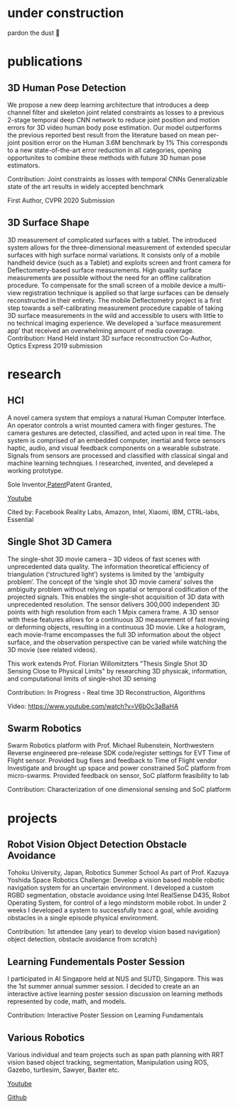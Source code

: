 # under construction
pardon the dust 🐺

# publications

## 3D Human Pose Detection
We propose a new deep learning architecture that introduces a deep channel filter 
and skeleton joint related constraints as losses to a previous 2-stage temporal 
deep CNN network to reduce joint position and motion errors for 3D 
video human body pose estimation. Our model outperforms the previous reported best 
result from the literature based on mean per-joint position error on the Human 3.6M 
benchmark by 1% This corresponds to a new state-of-the-art error reduction in all
categories, opening opportunites to combine these methods with future 3D human pose 
 estimators.

Contribution: Joint constraints as losses with temporal CNNs
Generalizable state of the art results in widely accepted benchmark

First Author, CVPR 2020 Submission

## 3D Surface Shape
3D measurement of complicated surfaces with a tablet.
The introduced system allows for the three-dimensional measurement of extended 
specular surfaces with high surface normal variations. It consists only of a 
mobile handheld device (such as a Tablet) and exploits screen and front camera
for Deflectometry-based surface measurements. High quality surface measurements
are possible without the need for an offline calibration procedure. To compensate
for the small screen of a mobile device a multi-view registration technique is 
applied so that large surfaces can be densely reconstructed in their entirety. 
The mobile Deflectometry project is a first step towards a self-calibrating 
measurement procedure capable of taking 3D surface measurements in the wild 
and accessible to users with little to no technical imaging experience. 
We developed a ‘surface measurement app’ that received an overwhelming amount of
media coverage.
Contribution: Hand Held instant 3D surface reconstruction
Co-Author, Optics Express 2019 submission

# research
## HCI
A novel camera system that employs a natural Human Computer Interface.
An operator controls a wrist mounted camera with finger gestures. 
The camera gestures are detected, classified, and acted upon in real time.
The system is comprised of an embedded computer, inertial and force sensors
haptic, audio, and visual feedback components on a wearable substrate. 
Signals from sensors are processed and classified with classical singal and machine
learning technqiues. 
I researched, invented, and develeped a working prototype. 

Sole Inventor,[Patent](https://patents.google.com/patent/WO2015131157A1/en)Patent Granted, 

[Youtube](https://www.youtube.com/watch?v=2Af4aUWo0HI\&feature=youtu.be\&t=28)

Cited by: Facebook Reality Labs, Amazon, Intel, Xiaomi, IBM, CTRL-labs, Essential

## Single Shot 3D Camera
The single-shot 3D movie camera – 3D videos of fast scenes with unprecedented 
data quality. The information theoretical efficiency of triangulation 
(‘structured light’) systems is limited by the ‘ambiguity problem’. The 
concept of the ‘single shot 3D movie camera’ solves the ambiguity problem 
without relying on spatial or temporal codification of the projected signals.
This enables the single-shot acquisition of 3D data with unprecedented 
resolution. The sensor delivers 300,000 independent 3D points with high 
resolution from each 1 Mpix camera frame. A 3D sensor with these features 
allows for a continuous 3D measurement of fast moving or deforming objects, 
resulting in a continuous 3D movie. Like a hologram, each movie-frame 
encompasses the full 3D information about the object surface, and the observation
perspective can be varied while watching the 3D movie (see related videos).

This work extends Prof. Florian Willomitzters "Thesis Single Shot 3D 
Sensing Close to Physical Limits" by researching 3D physicak, information, 
and computational limits of single-shot 3D sensing

Contribution: In Progress - Real time 3D Reconstruction, Algorithms

Video: https://www.youtube.com/watch?v=V6bOc3aBaHA

## Swarm Robotics
Swarm Robotics platform with Prof. Michael Rubenstein, Northwestern
Reverse engineered pre-release SDK code/register settings for EVT Time of 
Flight sensor. Provided bug fixes and feedback to Time of Flight vendor 
Investigate and brought up space and power constrained SoC platform from micro-swarms. 
Provided feedback on sensor, SoC platform feasibility to lab 

Contribution: Characterization of one dimensional sensing and SoC platform

# projects

## Robot Vision Object Detection Obstacle Avoidance
Tohoku University, Japan, Robotics Summer School
As part of Prof. Kazuya Yoshida Space Robotics Challenge:
Develop a vision based mobile robotic navigation system for an uncertain environment.
I developed a custom RGBD segmentation, obstacle avoidance using Intel RealSense D435, 
Robot Operating System, for control of a lego mindstorm mobile robot.
In under 2 weeks I developed a system to successfully tracc a goal, while avoiding 
obstacles in a single episode physical environment.

Contribution: 1st attendee (any year) to develop vision based navigation}
object detection, obstacle avoidance from scratch}

## Learning Fundementals Poster Session
I participated in AI Singapore held at NUS and SUTD, Singapore. This was the 1st 
summer annual summer session. I decided to create an an interactive active learning 
poster session discussion on learning methods represented by code, math, and models. 

Contribution: Interactive Poster Session on Learning Fundamentals

## Various Robotics
Various individual and team projects such as span path planning with RRT
vision based object tracking, segmentation,
Manipulation using ROS, Gazebo, turtlesim, Sawyer, Baxter etc.

[Youtube](https://www.youtube.com/watch?v=bqnysqX-sqw)

[Github](https://github.com/mschlafly/baxterplaysyahtzee)
